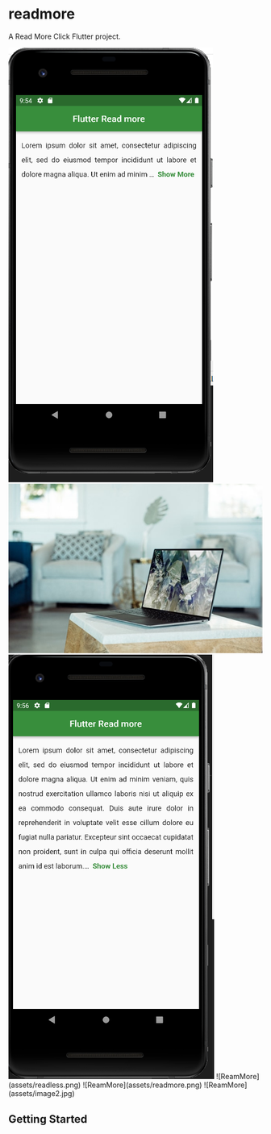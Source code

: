 # readmore

A Read More Click Flutter project.

<img alt="readmore" src="assets/readmore.png">
<img alt="readmore" src="assets/image2.jpg">
<img alt="readless" src="assets/readless.png">
![ReamMore](assets/readless.png)
![ReamMore](assets/readmore.png)
![ReamMore](assets/image2.jpg)

## Getting Started

